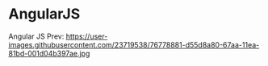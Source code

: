 # AngularJS
Angular JS Prev:
https://user-images.githubusercontent.com/23719538/76778881-d55d8a80-67aa-11ea-81bd-001d04b397ae.jpg
